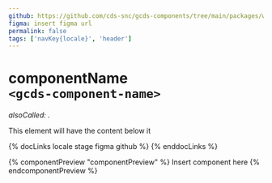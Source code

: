 ```yaml
---
github: https://github.com/cds-snc/gcds-components/tree/main/packages/web/src/components/gcds-enter-component-name
figma: insert figma url
permalink: false
tags: ['navKey{locale}', 'header']
---
```


# componentName <br>`<gcds-component-name>`

_alsoCalled: ._

This element will have the content below it

{% docLinks locale stage figma github %}
{% enddocLinks %}

{% componentPreview "componentPreview" %}
  Insert component here
{% endcomponentPreview %}
